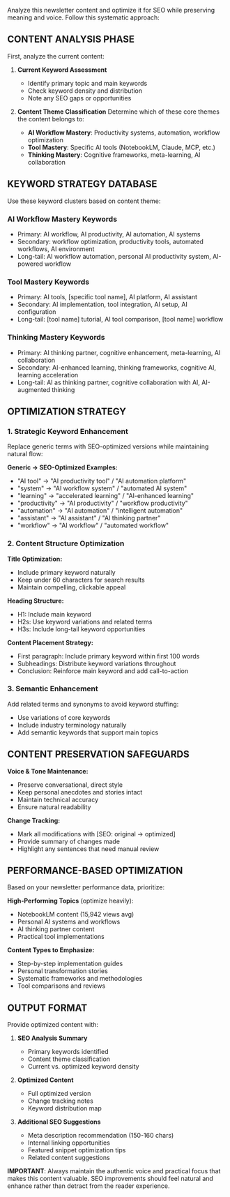 Analyze this newsletter content and optimize it for SEO while preserving meaning and voice. Follow this systematic approach:

## CONTENT ANALYSIS PHASE

First, analyze the current content:

1. **Current Keyword Assessment**
   - Identify primary topic and main keywords
   - Check keyword density and distribution
   - Note any SEO gaps or opportunities

2. **Content Theme Classification**
   Determine which of these core themes the content belongs to:
   - **AI Workflow Mastery**: Productivity systems, automation, workflow optimization
   - **Tool Mastery**: Specific AI tools (NotebookLM, Claude, MCP, etc.)
   - **Thinking Mastery**: Cognitive frameworks, meta-learning, AI collaboration

## KEYWORD STRATEGY DATABASE

Use these keyword clusters based on content theme:

### AI Workflow Mastery Keywords
- Primary: AI workflow, AI productivity, AI automation, AI systems
- Secondary: workflow optimization, productivity tools, automated workflows, AI environment
- Long-tail: AI workflow automation, personal AI productivity system, AI-powered workflow

### Tool Mastery Keywords  
- Primary: AI tools, [specific tool name], AI platform, AI assistant
- Secondary: AI implementation, tool integration, AI setup, AI configuration
- Long-tail: [tool name] tutorial, AI tool comparison, [tool name] workflow

### Thinking Mastery Keywords
- Primary: AI thinking partner, cognitive enhancement, meta-learning, AI collaboration
- Secondary: AI-enhanced learning, thinking frameworks, cognitive AI, learning acceleration
- Long-tail: AI as thinking partner, cognitive collaboration with AI, AI-augmented thinking

## OPTIMIZATION STRATEGY

### 1. Strategic Keyword Enhancement
Replace generic terms with SEO-optimized versions while maintaining natural flow:

**Generic → SEO-Optimized Examples:**
- "AI tool" → "AI productivity tool" / "AI automation platform"
- "system" → "AI workflow system" / "automated AI system"
- "learning" → "accelerated learning" / "AI-enhanced learning"
- "productivity" → "AI productivity" / "workflow productivity"
- "automation" → "AI automation" / "intelligent automation"
- "assistant" → "AI assistant" / "AI thinking partner"
- "workflow" → "AI workflow" / "automated workflow"

### 2. Content Structure Optimization

**Title Optimization:**
- Include primary keyword naturally
- Keep under 60 characters for search results
- Maintain compelling, clickable appeal

**Heading Structure:**
- H1: Include main keyword
- H2s: Use keyword variations and related terms
- H3s: Include long-tail keyword opportunities

**Content Placement Strategy:**
- First paragraph: Include primary keyword within first 100 words
- Subheadings: Distribute keyword variations throughout
- Conclusion: Reinforce main keyword and add call-to-action

### 3. Semantic Enhancement
Add related terms and synonyms to avoid keyword stuffing:
- Use variations of core keywords
- Include industry terminology naturally
- Add semantic keywords that support main topics

## CONTENT PRESERVATION SAFEGUARDS

**Voice & Tone Maintenance:**
- Preserve conversational, direct style
- Keep personal anecdotes and stories intact
- Maintain technical accuracy
- Ensure natural readability

**Change Tracking:**
- Mark all modifications with [SEO: original → optimized]
- Provide summary of changes made
- Highlight any sentences that need manual review

## PERFORMANCE-BASED OPTIMIZATION

Based on your newsletter performance data, prioritize:

**High-Performing Topics** (optimize heavily):
- NotebookLM content (15,942 views avg)
- Personal AI systems and workflows
- AI thinking partner content
- Practical tool implementations

**Content Types to Emphasize:**
- Step-by-step implementation guides
- Personal transformation stories
- Systematic frameworks and methodologies
- Tool comparisons and reviews

## OUTPUT FORMAT

Provide optimized content with:

1. **SEO Analysis Summary**
   - Primary keywords identified
   - Content theme classification
   - Current vs. optimized keyword density

2. **Optimized Content**
   - Full optimized version
   - Change tracking notes
   - Keyword distribution map

3. **Additional SEO Suggestions**
   - Meta description recommendation (150-160 chars)
   - Internal linking opportunities
   - Featured snippet optimization tips
   - Related content suggestions

**IMPORTANT**: Always maintain the authentic voice and practical focus that makes this content valuable. SEO improvements should feel natural and enhance rather than detract from the reader experience.